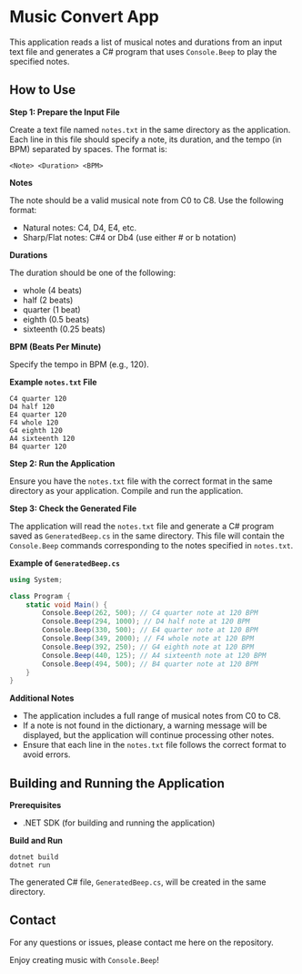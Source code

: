 

# Music Convert App

This application reads a list of musical notes and durations from an input text file and generates a C# program that uses `Console.Beep` to play the specified notes.

## How to Use

**Step 1: Prepare the Input File**

Create a text file named `notes.txt` in the same directory as the application. Each line in this file should specify a note, its duration, and the tempo (in BPM) separated by spaces. The format is:

```plaintext
<Note> <Duration> <BPM>
```

**Notes**

The note should be a valid musical note from C0 to C8. Use the following format:

- Natural notes: C4, D4, E4, etc.
- Sharp/Flat notes: C#4 or Db4 (use either # or b notation)

**Durations**

The duration should be one of the following:

- whole (4 beats)
- half (2 beats)
- quarter (1 beat)
- eighth (0.5 beats)
- sixteenth (0.25 beats)

**BPM (Beats Per Minute)**

Specify the tempo in BPM (e.g., 120).

**Example `notes.txt` File**

```plaintext
C4 quarter 120
D4 half 120
E4 quarter 120
F4 whole 120
G4 eighth 120
A4 sixteenth 120
B4 quarter 120
```

**Step 2: Run the Application**

Ensure you have the `notes.txt` file with the correct format in the same directory as your application. Compile and run the application.

**Step 3: Check the Generated File**

The application will read the `notes.txt` file and generate a C# program saved as `GeneratedBeep.cs` in the same directory. This file will contain the `Console.Beep` commands corresponding to the notes specified in `notes.txt`.

**Example of `GeneratedBeep.cs`**

```csharp
using System;

class Program {
    static void Main() {
        Console.Beep(262, 500); // C4 quarter note at 120 BPM
        Console.Beep(294, 1000); // D4 half note at 120 BPM
        Console.Beep(330, 500); // E4 quarter note at 120 BPM
        Console.Beep(349, 2000); // F4 whole note at 120 BPM
        Console.Beep(392, 250); // G4 eighth note at 120 BPM
        Console.Beep(440, 125); // A4 sixteenth note at 120 BPM
        Console.Beep(494, 500); // B4 quarter note at 120 BPM
    }
}
```

**Additional Notes**

- The application includes a full range of musical notes from C0 to C8.
- If a note is not found in the dictionary, a warning message will be displayed, but the application will continue processing other notes.
- Ensure that each line in the `notes.txt` file follows the correct format to avoid errors.

## Building and Running the Application

**Prerequisites**

- .NET SDK (for building and running the application)

**Build and Run**

```plaintext
dotnet build
dotnet run
```

The generated C# file, `GeneratedBeep.cs`, will be created in the same directory.

## Contact

For any questions or issues, please contact me here on the repository.

Enjoy creating music with `Console.Beep`!

